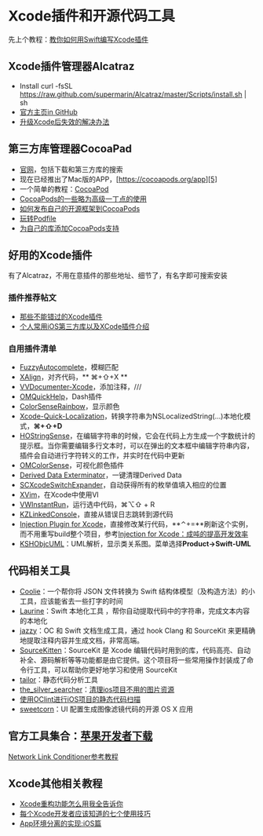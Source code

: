 # Xcode插件和开源代码工具
先上个教程：[教你如何用Swift编写Xcode插件][1]

## Xcode插件管理器Alcatraz
- Install
	curl -fsSL https://raw.github.com/supermarin/Alcatraz/master/Scripts/install.sh | sh
- [官方主页in GitHub][2]
 - [升级Xcode后失效的解决办法][3]

## 第三方库管理器CocoaPad
- [官网][4]，包括下载和第三方库的搜索
- 现在已经推出了Mac版的APP，[https://cocoapods.org/app][5]
- 一个简单的教程：[CocoaPod][6]
- [CocoaPods的一些略为高级一丁点的使用][7]
- [如何发布自己的开源框架到CocoaPods][8]
- [玩转Podfile][9]
- [为自己的库添加CocoaPods支持][10]

## 好用的Xcode插件
有了Alcatraz，不用在意插件的那些地址、细节了，有名字即可搜索安装
### 插件推荐帖文
- [那些不能错过的Xcode插件][11]
- [个人常用iOS第三方库以及XCode插件介绍][12]

### 自用插件清单
- [FuzzyAutocomplete][13]，模糊匹配
- [XAlign][14]，对齐代码，** ⌘+⇧+X **
- [VVDocumenter-Xcode][15]，添加注释，///
- [OMQuickHelp][16]，Dash插件　
- [ColorSenseRainbow][17]，显示颜色
- [Xcode-Quick-Localization][18]，转换字符串为NSLocalizedString(…)本地化模式，**⌘+⇧+D**
- [HOStringSense][19]，在编辑字符串的时候，它会在代码上方生成一个字数统计的提示框。当你需要编辑多行文本时，可以在弹出的文本框中编辑字符串内容，插件会自动进行字符转义的工作，并实时在代码中更新
- [OMColorSense][20]，可视化颜色插件
- [Derived Data Exterminator][21]，一键清理Derived Data
- [SCXcodeSwitchExpander][22]，自动获得所有的枚举值填入相应的位置
- [XVim][23]，在Xcode中使用VI
- [VWInstantRun][24]，运行选中代码，⌘⌥⇧ + R
- [KZLinkedConsole][25]，直接从错误日志跳转到源代码
- [Injection Plugin for Xcode][26]，直接修改某行代码，**⌃+=**刷新这个实例，而不用重写build整个项目，参考[Injection for Xcode：成吨的提高开发效率][27]
- [KSHObjcUML][28]：UML解析，显示类关系图。菜单选择**Product-\>Swift-UML**

## 代码相关工具
- [Coolie][29]：一个帮你将 JSON 文件转换为 Swift 结构体模型（及构造方法）的小工具，应该能省去一些打字的时间
- [Laurine][30]：Swift 本地化工具 ，帮你自动提取代码中的字符串，完成文本内容的本地化
- [jazzy][31]：OC 和 Swift 文档生成工具，通过 hook Clang 和 SourceKit 来更精确地提取注释内容并生成文档，非常高端。
- [SourceKitten][32]：SourceKit 是 Xcode 编辑代码时用到的库，代码高亮、自动补全、源码解析等等功能都是由它提供。这个项目将一些常用操作封装成了命令行工具，可以帮助你更好地学习和使用 SourceKit
- [tailor][33]：静态代码分析工具
- [the\_silver\_searcher][34]：[清理ios项目不用的图片资源][35]
- [使用OClint进行iOS项目的静态代码扫描][36]
- [sweetcorn][37]：UI 配置生成图像滤镜代码的开源 OS X 应用

## 官方工具集合：[苹果开发者下载][38]
[Network Link Conditioner参考教程][39]

## Xcode其他相关教程
- [Xcode重构功能怎么用我全告诉你][40]
- [每个Xcode开发者应该知道的七个使用技巧][41]
- [App环境分离的实现:iOS篇][42]

[1]:	http://www.cocoachina.com/swift/20151231/14837.html
[2]:	https://github.com/supermarin/Alcatraz
[3]:	http://conanwhf.gitcafe.io/2015/11/05/Alcatraz/
[4]:	https://cocoapods.org
[5]:	https://cocoapods.org/app
[6]:	http://conanwhf.gitcafe.io/2015/09/20/CocoaPod/
[7]:	http://supermao.cn/cocoapodsde-xie-lue-wei-gao-ji-ding-dian-de-shi-yong/
[8]:	http://www.jianshu.com/p/32ba94d41861 "如何发布自己的开源框架到CocoaPods"
[9]:	http://www.cnblogs.com/Mr-ios/p/5310666.html "玩转Podfile"
[10]:	http://www.saitjr.com/ios/ios-trunk-cocoapods.html
[11]:	http://www.cocoachina.com/industry/20130918/7022.html
[12]:	http://adad184.com/2015/07/08/my-favorite-libraries-and-plugins/#Xcode%E6%8F%92%E4%BB%B6
[13]:	https://github.com/FuzzyAutocomplete/FuzzyAutocompletePlugin
[14]:	https://github.com/qfish/XAlign
[15]:	https://github.com/onevcat/VVDocumenter-Xcode
[16]:	https://github.com/omz/Dash-Plugin-for-Xcode
[17]:	https://github.com/NorthernRealities/ColorSenseRainbow "ColorSenseRainbow"
[18]:	https://github.com/nanaimostudio/Xcode-Quick-Localization "Xcode-Quick-Localization"
[19]:	https://github.com/holtwick/HOStringSense-for-Xcode "HOStringSense"
[20]:	https://github.com/omz/ColorSense-for-Xcode "OMColorSense"
[21]:	https://github.com/kattrali/deriveddata-exterminator "8.Derived Data Exterminator"
[22]:	https://github.com/stefanceriu/SCXcodeSwitchExpander "4.SCXcodeSwitchExpander"
[23]:	https://github.com/XVimProject/XVim "XVim"
[24]:	https://github.com/wangshengjia/VWInstantRun "VWInstantRun"
[25]:	https://github.com/krzysztofzablocki/KZLinkedConsole "KZLinkedConsole"
[26]:	https://github.com/johnno1962/injectionforxcode "Injection Plugin for Xcode"
[27]:	http://www.jianshu.com/p/27be46d5e5d4 "Injection for Xcode：成吨的提高开发效率"
[28]:	https://github.com/kimsungwhee/KSHObjcUML "KSHObjcUML"
[29]:	https://github.com/nixzhu/Coolie "Coolie"
[30]:	https://github.com/JiriTrecak/Laurine "Laurine"
[31]:	https://github.com/realm/jazzy "jazzy"
[32]:	https://github.com/jpsim/SourceKitten "SourceKitten"
[33]:	https://github.com/sleekbyte/tailor "tailor"
[34]:	https://github.com/ggreer/the_silver_searcher "the_silver_searcher"
[35]:	https://segmentfault.com/a/1190000004852744 "清理ios项目不用的图片资源"
[36]:	http://blog.yourtion.com/static-code-analysis-ios-using-oclint.html
[37]:	https://github.com/FlexMonkey/sweetcorn "sweetcorn"
[38]:	https://developer.apple.com/downloads/index.action?q=Hardware%20IO%20Tools "苹果开发者下载"
[39]:	http://nshipster.cn/network-link-conditioner/ "Network Link Conditioner"
[40]:	http://www.jianshu.com/p/595b7f03e76a "Xcode重构功能怎么用我全告诉你"
[41]:	http://www.cocoachina.com/ios/20160304/15558.html
[42]:	http://keeganlee.me/post/architecture/20160404 "App环境分离的实现:iOS篇"
